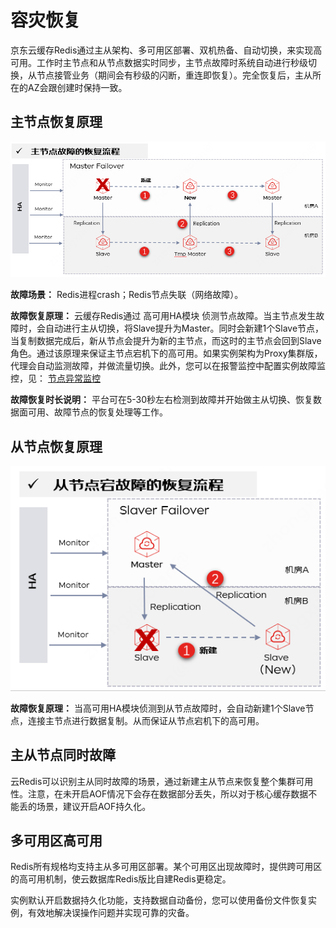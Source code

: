 # 容灾恢复

京东云缓存Redis通过主从架构、多可用区部署、双机热备、自动切换，来实现高可用。工作时主节点和从节点数据实时同步，主节点故障时系统自动进行秒级切换，从节点接管业务（期间会有秒级的闪断，重连即恢复）。完全恢复后，主从所在的AZ会跟创建时保持一致。


## 主节点恢复原理

![](../../../../image/Redis/Benefits-1-1.png)


**故障场景：** Redis进程crash；Redis节点失联（网络故障）。

**故障恢复原理：** 云缓存Redis通过 高可用HA模块 侦测节点故障。当主节点发生故障时，会自动进行主从切换，将Slave提升为Master。同时会新建1个Slave节点，当复制数据完成后，新从节点会提升为新的主节点，而这时的主节点会回到Slave角色。通过该原理来保证主节点宕机下的高可用。如果实例架构为Proxy集群版，代理会自动监测故障，并做流量切换。此外，您可以在报警监控中配置实例故障监控，见：   [节点异常监控](https://docs.jdcloud.com/cn/jcs-for-redis/node-notice)

**故障恢复时长说明：** 平台可在5-30秒左右检测到故障并开始做主从切换、恢复数据面可用、故障节点的恢复处理等工作。


## 从节点恢复原理

![](../../../../image/Redis/Benefits-2-1.png)

**故障恢复原理：**  当高可用HA模块侦测到从节点故障时，会自动新建1个Slave节点，连接主节点进行数据复制。从而保证从节点宕机下的高可用。

## 主从节点同时故障

云Redis可以识别主从同时故障的场景，通过新建主从节点来恢复整个集群可用性。注意，在未开启AOF情况下会存在数据部分丢失，所以对于核心缓存数据不能丢的场景，建议开启AOF持久化。

## 多可用区高可用

Redis所有规格均支持主从多可用区部署。某个可用区出现故障时，提供跨可用区的高可用机制，使云数据库Redis版比自建Redis更稳定。

实例默认开启数据持久化功能，支持数据自动备份，您可以使用备份文件恢复实例，有效地解决误操作问题并实现可靠的灾备。
